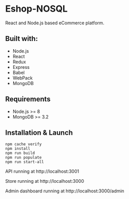 # Eshop-NOSQL

React and Node.js based eCommerce platform.

## Built with:
* Node.js
* React
* Redux
* Express
* Babel
* WebPack
* MongoDB

## Requirements
* Node.js >= 8
* MongoDB >= 3.2


## Installation & Launch
```
npm cache verify
npm install
npm run build
npm run populate
npm run start-all
```

API running at http://localhost:3001

Store running at http://localhost:3000

Admin dashboard running at http://localhost:3000/admin
